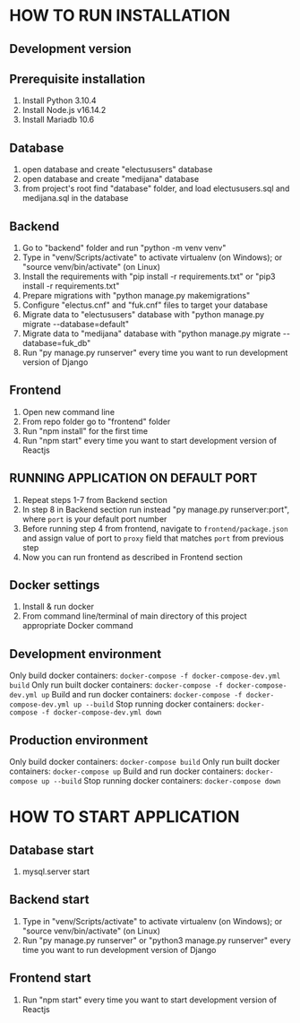 # HOW TO RUN INSTALLATION

## Development version

## Prerequisite installation
1) Install Python 3.10.4 
2) Install Node.js v16.14.2
3) Install Mariadb 10.6

## Database
1) open database and create "electususers" database
2) open database and create "medijana" database
3) from project's root find "database" folder, and load electususers.sql and medijana.sql in the database

## Backend
1) Go to "backend" folder and run "python -m venv venv"
2) Type in "venv/Scripts/activate" to activate virtualenv (on Windows); or "source venv/bin/activate" (on Linux)
3) Install the requirements with "pip install -r requirements.txt" or "pip3 install -r requirements.txt"
4) Prepare migrations with "python manage.py makemigrations"
5) Configure "electus.cnf" and "fuk.cnf" files to target your database
6) Migrate data to "electususers" database with "python manage.py migrate --database=default" 
7) Migrate data to "medijana" database with "python manage.py migrate --database=fuk_db"
8) Run "py manage.py runserver" every time you want to run development version of Django


## Frontend
1) Open new command line
2) From repo folder go to "frontend" folder
3) Run "npm install" for the first time
4) Run "npm start" every time you want to start development version of Reactjs


## RUNNING APPLICATION ON DEFAULT PORT
1) Repeat steps 1-7 from Backend section
2) In step 8 in Backend section run instead "py manage.py runserver:port", where `port` is your default port number
3) Before running step 4 from frontend, navigate to `frontend/package.json` and assign value of port to `proxy` field that matches `port` from previous step
4) Now you can run frontend as described in Frontend section


## Docker settings
1. Install & run docker
2. From command line/terminal of main directory of this project appropriate Docker command

## Development environment
Only build docker containers:
```docker-compose -f docker-compose-dev.yml build```
Only run built docker containers:
```docker-compose -f docker-compose-dev.yml up```
Build and run docker containers:
```docker-compose -f docker-compose-dev.yml up --build```
Stop running docker containers:
```docker-compose -f docker-compose-dev.yml down```

## Production environment
Only build docker containers:
```docker-compose build```
Only run built docker containers:
```docker-compose up```
Build and run docker containers:
```docker-compose up --build```
Stop running docker containers:
```docker-compose down```


# HOW TO START APPLICATION

## Database start
1) mysql.server start

## Backend start
1) Type in "venv/Scripts/activate" to activate virtualenv (on Windows); or "source venv/bin/activate" (on Linux)
2) Run "py manage.py runserver" or "python3 manage.py runserver" every time you want to run development version of Django

## Frontend start
1) Run "npm start" every time you want to start development version of Reactjs

